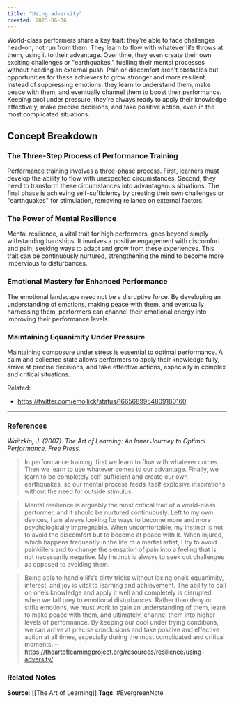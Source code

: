 ```yaml
---
title: "Using adversity"
created: 2023-06-06
---
```


World-class performers share a key trait: they're able to face challenges head-on, not run from them. They learn to flow with whatever life throws at them, using it to their advantage. Over time, they even create their own exciting challenges or "earthquakes," fuelling their mental processes without needing an external push. Pain or discomfort aren't obstacles but opportunities for these achievers to grow stronger and more resilient. Instead of suppressing emotions, they learn to understand them, make peace with them, and eventually channel them to boost their performance. Keeping cool under pressure, they're always ready to apply their knowledge effectively, make precise decisions, and take positive action, even in the most complicated situations.

## Concept Breakdown

### The Three-Step Process of Performance Training
Performance training involves a three-phase process. First, learners must develop the ability to flow with unexpected circumstances. Second, they need to transform these circumstances into advantageous situations. The final phase is achieving self-sufficiency by creating their own challenges or "earthquakes" for stimulation, removing reliance on external factors.

### The Power of Mental Resilience
Mental resilience, a vital trait for high performers, goes beyond simply withstanding hardships. It involves a positive engagement with discomfort and pain, seeking ways to adapt and grow from these experiences. This trait can be continuously nurtured, strengthening the mind to become more impervious to disturbances.

### Emotional Mastery for Enhanced Performance
The emotional landscape need not be a disruptive force. By developing an understanding of emotions, making peace with them, and eventually harnessing them, performers can channel their emotional energy into improving their performance levels.

### Maintaining Equanimity Under Pressure
Maintaining composure under stress is essential to optimal performance. A calm and collected state allows performers to apply their knowledge fully, arrive at precise decisions, and take effective actions, especially in complex and critical situations.

Related: 
- https://twitter.com/emollick/status/1665689954809180160

---
### References

*Waitzkin, J. (2007). The Art of Learning: An Inner Journey to Optimal Performance. Free Press.*

> In performance training, first we learn to flow with whatever comes. Then we learn to use whatever comes to our advantage. Finally, we learn to be completely self-sufficient and create our own earthquakes, so our mental process feeds itself explosive inspirations without the need for outside stimulus.

> Mental resilience is arguably the most critical trait of a world-class performer, and it should be nurtured continuously. Left to my own devices, I am always looking for ways to become more and more psychologically impregnable. When uncomfortable, my instinct is not to avoid the discomfort but to become at peace with it. When injured, which happens frequently in the life of a martial artist, I try to avoid painkillers and to change the sensation of pain into a feeling that is not necessarily negative. My instinct is always to seek out challenges as opposed to avoiding them.

> Being able to handle life’s dirty tricks without losing one’s equanimity, interest, and joy is vital to learning and achievement. The ability to call on one’s knowledge and apply it well and completely is disrupted when we fall prey to emotional disturbances. Rather than deny or stifle emotions, we must work to gain an understanding of them, learn to make peace with them, and ultimately, channel them into higher levels of performance. By keeping our cool under trying conditions, we can arrive at precise conclusions and take positive and effective action at all times, especially during the most complicated and critical moments. – https://theartoflearningproject.org/resources/resilience/using-adversity/


### Related Notes
**Source**: [[The Art of Learning]]
**Tags**: #EvergreenNote
